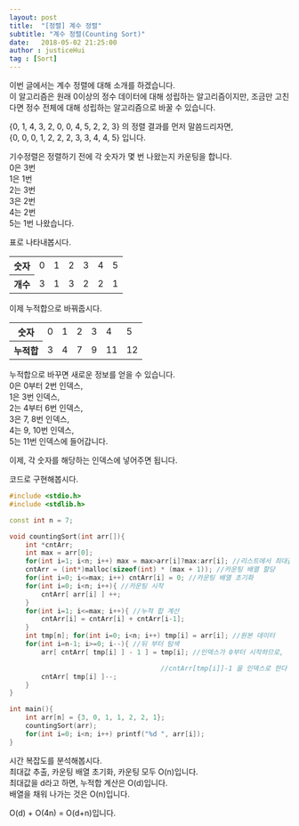 ```yaml
---
layout: post
title:  "[정렬] 계수 정렬"
subtitle: "계수 정렬(Counting Sort)"
date:   2018-05-02 21:25:00
author : justiceHui
tag : [Sort]
---
```


이번 글에서는 계수 정렬에 대해 소개를 하겠습니다.<br>
이 알고리즘은 원래 0이상의 정수 데이터에 대해 성립하는 알고리즘이지만, 조금만 고친다면 정수 전체에 대해 성립하는 알고리즘으로 바꿀 수 있습니다.<br>

{0, 1, 4, 3, 2, 0, 0, 4, 5, 2, 2, 3} 의 정렬 결과를 먼저 말씀드리자면,<br>
{0, 0, 0, 1, 2, 2, 2, 3, 3, 4, 4, 5} 입니다.

기수정렬은 정렬하기 전에 각 숫자가 몇 번 나왔는지 카운팅을 합니다.<br>
0은 3번<br>
1은 1번<br>
2는 3번<br>
3은 2번<br>
4는 2번<br>
5는 1번 나왔습니다.<br>

표로 나타내봅시다.
<table>
<tr> <th>숫자</th> <td>0</td> <td>1</td> <td>2</td> <td>3</td> <td>4</td> <td>5</td> </tr>
<tr> <th>개수</th> <td>3</td> <td>1</td> <td>3</td> <td>2</td> <td>2</td> <td>1</td> </tr>
</table>

이제 누적합으로 바꿔줍시다.

<table>
<tr> <th>숫자</th> <td>0</td> <td>1</td> <td>2</td> <td>3</td> <td>4</td> <td>5</td> </tr>
<tr> <th>누적합</th> <td>3</td> <td>4</td> <td>7</td> <td>9</td> <td>11</td> <td>12</td> </tr>
</table>

누적합으로 바꾸면 새로운 정보를 얻을 수 있습니다.<br>
0은 0부터 2번 인덱스,<br>
1은 3번 인덱스,<br>
2는 4부터 6번 인덱스,<br>
3은 7, 8번 인덱스,<br>
4는 9, 10번 인덱스,<br>
5는 11번 인덱스에 들어갑니다.

이제, 각 숫자를 해당하는 인덱스에 넣어주면 됩니다.

코드로 구현해봅시다.
```cpp
#include <stdio.h>
#include <stdlib.h>

const int n = 7;

void countingSort(int arr[]){
    int *cntArr;
    int max = arr[0];
    for(int i=1; i<n; i++) max = max>arr[i]?max:arr[i]; //리스트에서 최대값 추출
    cntArr = (int*)malloc(sizeof(int) * (max + 1)); //카운팅 배열 할당
    for(int i=0; i<=max; i++) cntArr[i] = 0; //카운팅 배열 초기화
    for(int i=0; i<n; i++){ //카운팅 시작
        cntArr[ arr[i] ] ++;
    }
    for(int i=1; i<=max; i++){ //누적 합 계산
        cntArr[i] = cntArr[i] + cntArr[i-1];
    }
    int tmp[n]; for(int i=0; i<n; i++) tmp[i] = arr[i]; //원본 데이터
    for(int i=n-1; i>=0; i--){ //뒤 부터 탐색
        arr[ cntArr[ tmp[i] ] - 1 ] = tmp[i]; //인덱스가 0부터 시작하므로,

                                      //cntArr[tmp[i]]-1 을 인덱스로 한다
        cntArr[ tmp[i] ]--;
    }
}

int main(){
    int arr[n] = {3, 0, 1, 1, 2, 2, 1};
    countingSort(arr);
    for(int i=0; i<n; i++) printf("%d ", arr[i]);
}
```

시간 복잡도를 분석해봅시다.<br>
최대값 추출, 카운팅 배열 초기화, 카운팅 모두 O(n)입니다.<br>
최대값을 d라고 하면, 누적합 계산은 O(d)입니다.<br>
배열을 채워 나가는 것은 O(n)입니다.

O(d) + O(4n) = O(d+n)입니다.
